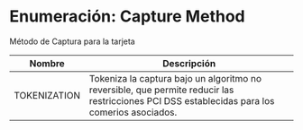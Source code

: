 # Enumeración: Capture Method

Método de Captura para la tarjeta

| Nombre        | Descripción     |
| ------------- | --------------- | 
| TOKENIZATION   | Tokeniza la captura bajo un algoritmo no reversible, que permite reducir las restricciones PCI DSS establecidas para los comerios asociados.

